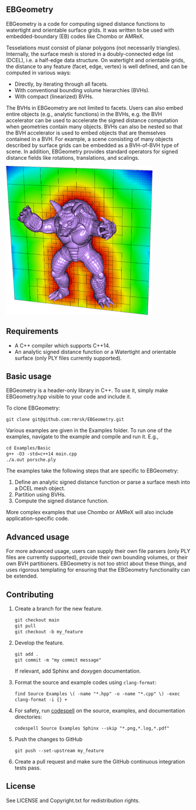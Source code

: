 EBGeometry
----------

EBGeometry is a code for computing signed distance functions to watertight and orientable surface grids. 
It was written to be used with embedded-boundary (EB) codes like Chombo or AMReX.

Tesselations must consist of planar polygons (not necessarily triangles).
Internally, the surface mesh is stored in a doubly-connected edge list (DCEL), i.e. a half-edge data structure. 
On watertight and orientable grids, the distance to any feature (facet, edge, vertex) is well defined, and can be computed in various ways:

* Directly, by iterating through all facets.
* With conventional bounding volume hierarchies (BVHs).
* With compact (linearized) BVHs.

The BVHs in EBGeometry are not limited to facets.
Users can also embed entire objects (e.g., analytic functions) in the BVHs, e.g. the BVH accelerator can be used to accelerate the signed distance computation when geometries contain many objects. 
BVHs can also be nested so that the BVH accelerator is used to embed objects that are themselves contained in a BVH. 
For example, a scene consisting of many objects described by surface grids can be embedded as a BVH-of-BVH type of scene.
In addition, EBGeometry provides standard operators for signed distance fields like rotations, translations, and scalings.

<img src="example.png" width="400" alt="Signed distance field from Armadillo geometry"/>

Requirements
------------

* A C++ compiler which supports C++14.
* An analytic signed distance function or a Watertight and orientable surface (only PLY files currently supported).

Basic usage
-----------

EBGeometry is a header-only library in C++.
To use it, simply make EBGeometry.hpp visible to your code and include it.

To clone EBGeometry:

    git clone git@github.com:rmrsk/EBGeometry.git

Various examples are given in the Examples folder.
To run one of the examples, navigate to the example and compile and run it.
E.g.,

```
cd Examples/Basic
g++ -O3 -std=c++14 main.cpp
./a.out porsche.ply
```

The examples take the following steps that are specific to EBGeometry:

1. Define an analytic signed distance function or parse a surface mesh into a DCEL mesh object.
2. Partition using BVHs. 
3. Compute the signed distance function. 

More complex examples that use Chombo or AMReX will also include application-specific code. 

Advanced usage
--------------

For more advanced usage, users can supply their own file parsers (only PLY files are currently supported), provide their own bounding volumes, or their own BVH partitioners.
EBGeometry is not too strict about these things, and uses rigorous templating for ensuring that the EBGeometry functionality can be extended.

Contributing
------------

1. Create a branch for the new feature.

   ```
   git checkout main
   git pull
   git checkout -b my_feature
   ```
   
2. Develop the feature.

   ```
   git add .
   git commit -m "my commit message"
   ```

   If relevant, add Sphinx and doxygen documentation. 


3. Format the source and example codes using ```clang-format```:

   ```
   find Source Examples \( -name "*.hpp" -o -name "*.cpp" \) -exec clang-format -i {} +
   ```

4. For safety, run [codespell](https://github.com/codespell-project/codespell) on the source, examples, and documentation directories:

   ```
   codespell Source Examples Sphinx --skip "*.png,*.log,*.pdf"
   ```

5. Push the changes to GitHub

   ```
   git push --set-upstream my_feature
   ```
   
6. Create a pull request and make sure the GitHub continuous integration tests pass.

License
-------

See LICENSE and Copyright.txt for redistribution rights. 
